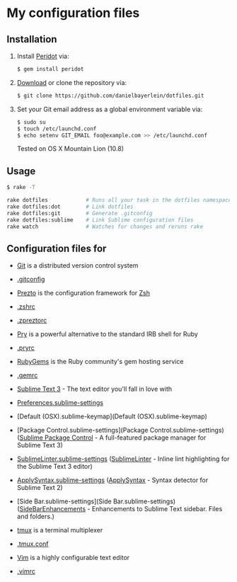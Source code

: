# My configuration files

## Installation

1. Install [Peridot](https://github.com/svenwin/peridot) via:

   ```bash
   $ gem install peridot
   ```

2. [Download](../../archive/master.zip) or clone the repository via:

   ```bash
   $ git clone https://github.com/danielbayerlein/dotfiles.git
   ```

3. Set your Git email address as a global environment variable via:

   ```bash
   $ sudo su
   $ touch /etc/launchd.conf
   $ echo setenv GIT_EMAIL foo@example.com >> /etc/launchd.conf
   ```

   Tested on OS X Mountain Lion (10.8)

## Usage

```bash
$ rake -T

rake dotfiles            # Runs all your task in the dotfiles namespace
rake dotfiles:dot        # Link dotfiles
rake dotfiles:git        # Generate .gitconfig
rake dotfiles:sublime    # Link Sublime configuration files
rake watch               # Watches for changes and reruns rake
```

## Configuration files for

* [Git](http://git-scm.com) is a distributed version control system
 * [.gitconfig](.gitconfig.erb)

* [Prezto](https://github.com/sorin-ionescu/prezto) is the configuration framework for [Zsh](http://www.zsh.org)
 * [.zshrc](.zshrc)
 * [.zpreztorc](.zpreztorc)

* [Pry](https://github.com/pry/pry) is a powerful alternative to the standard IRB shell for Ruby
 * [.pryrc](.pryrc)

* [RubyGems](https://rubygems.org) is the Ruby community's gem hosting service
 * [.gemrc](.gemrc)

* [Sublime Text 3](http://www.sublimetext.com/3) - The text editor you'll fall in love with
 * [Preferences.sublime-settings](Preferences.sublime-settings)
 * [Default (OSX).sublime-keymap](Default \(OSX\).sublime-keymap)
 * [Package Control.sublime-settings](Package Control.sublime-settings) ([Sublime Package Control](https://github.com/wbond/sublime_package_control) - A full-featured package manager for Sublime Text 3)
 * [SublimeLinter.sublime-settings](SublimeLinter.sublime-settings) ([SublimeLinter](https://github.com/SublimeLinter/SublimeLinter) - Inline lint highlighting for the Sublime Text 3 editor)
 * [ApplySyntax.sublime-settings](ApplySyntax.sublime-settings) ([ApplySyntax](https://github.com/facelessuser/ApplySyntax) - Syntax detector for Sublime Text 2)
 * [Side Bar.sublime-settings](Side Bar.sublime-settings) ([SideBarEnhancements](https://github.com/titoBouzout/SideBarEnhancements) - Enhancements to Sublime Text sidebar. Files and folders.)

* [tmux](http://tmux.sourceforge.net) is a terminal multiplexer
 * [.tmux.conf](.tmux.conf)

* [Vim](http://www.vim.org) is a highly configurable text editor
 * [.vimrc](.vimrc)

